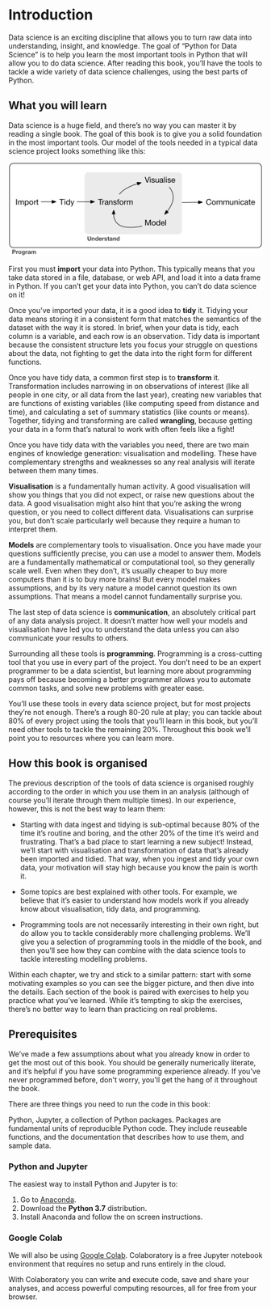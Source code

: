 # Introduction
Data science is an exciting discipline that allows you to turn raw data into understanding, insight, and knowledge. The goal of “Python for Data Science” is to help you learn the most important tools in Python that will allow you to do data science. After reading this book, you’ll have the tools to tackle a wide variety of data science challenges, using the best parts of Python.

## What you will learn
Data science is a huge field, and there’s no way you can master it by reading a single book. The goal of this book is to give you a solid foundation in the most important tools. Our model of the tools needed in a typical data science project looks something like this:

![data science flowchart](data_science_flow_chart.png)

First you must **import** your data into Python. This typically means that you take data stored in a file, database, or web API, and load it into a data frame in Python. If you can’t get your data into Python, you can’t do data science on it!

Once you’ve imported your data, it is a good idea to **tidy** it. Tidying your data means storing it in a consistent form that matches the semantics of the dataset with the way it is stored. In brief, when your data is tidy, each column is a variable, and each row is an observation. Tidy data is important because the consistent structure lets you focus your struggle on questions about the data, not fighting to get the data into the right form for different functions.

Once you have tidy data, a common first step is to **transform** it. Transformation includes narrowing in on observations of interest (like all people in one city, or all data from the last year), creating new variables that are functions of existing variables (like computing speed from distance and time), and calculating a set of summary statistics (like counts or means). Together, tidying and transforming are called **wrangling**, because getting your data in a form that’s natural to work with often feels like a fight!

Once you have tidy data with the variables you need, there are two main engines of knowledge generation: visualisation and modelling. These have complementary strengths and weaknesses so any real analysis will iterate between them many times.

**Visualisation** is a fundamentally human activity. A good visualisation will show you things that you did not expect, or raise new questions about the data. A good visualisation might also hint that you’re asking the wrong question, or you need to collect different data. Visualisations can surprise you, but don’t scale particularly well because they require a human to interpret them.

**Models** are complementary tools to visualisation. Once you have made your questions sufficiently precise, you can use a model to answer them. Models are a fundamentally mathematical or computational tool, so they generally scale well. Even when they don’t, it’s usually cheaper to buy more computers than it is to buy more brains! But every model makes assumptions, and by its very nature a model cannot question its own assumptions. That means a model cannot fundamentally surprise you.

The last step of data science is **communication**, an absolutely critical part of any data analysis project. It doesn’t matter how well your models and visualisation have led you to understand the data unless you can also communicate your results to others.

Surrounding all these tools is **programming**. Programming is a cross-cutting tool that you use in every part of the project. You don’t need to be an expert programmer to be a data scientist, but learning more about programming pays off because becoming a better programmer allows you to automate common tasks, and solve new problems with greater ease.

You’ll use these tools in every data science project, but for most projects they’re not enough. There’s a rough 80-20 rule at play; you can tackle about 80% of every project using the tools that you’ll learn in this book, but you’ll need other tools to tackle the remaining 20%. Throughout this book we’ll point you to resources where you can learn more.

## How this book is organised

The previous description of the tools of data science is organised roughly according to the order in which you use them in an analysis (although of course you’ll iterate through them multiple times). In our experience, however, this is not the best way to learn them:

- Starting with data ingest and tidying is sub-optimal because 80% of the time it’s routine and boring, and the other 20% of the time it’s weird and frustrating. That’s a bad place to start learning a new subject! Instead, we’ll start with visualisation and transformation of data that’s already been imported and tidied. That way, when you ingest and tidy your own data, your motivation will stay high because you know the pain is worth it.

- Some topics are best explained with other tools. For example, we believe that it’s easier to understand how models work if you already know about visualisation, tidy data, and programming.

- Programming tools are not necessarily interesting in their own right, but do allow you to tackle considerably more challenging problems. We’ll give you a selection of programming tools in the middle of the book, and then you’ll see how they can combine with the data science tools to tackle interesting modelling problems.

Within each chapter, we try and stick to a similar pattern: start with some motivating examples so you can see the bigger picture, and then dive into the details. Each section of the book is paired with exercises to help you practice what you’ve learned. While it’s tempting to skip the exercises, there’s no better way to learn than practicing on real problems.

## Prerequisites

We’ve made a few assumptions about what you already know in order to get the most out of this book. You should be generally numerically literate, and it’s helpful if you have some programming experience already. If you've never programmed before, don't worry, you'll get the hang of it throughout the book.

There are three things you need to run the code in this book:

Python, Jupyter, a collection of Python packages. Packages are fundamental units of reproducible Python code. They include reuseable functions, and the documentation that describes how to use them, and sample data. 

### Python and Jupyter

The easiest way to install Python and Jupyter is to:
1. Go to [Anaconda](https://www.anaconda.com/distribution/).
1. Download the **Python 3.7** distribution. 
1. Install Anaconda and follow the on screen instructions.

### Google Colab

We will also be using [Google Colab](https://colab.research.google.com/notebooks/welcome.ipynb#). Colaboratory is a free Jupyter notebook environment that requires no setup and runs entirely in the cloud.

With Colaboratory you can write and execute code, save and share your analyses, and access powerful computing resources, all for free from your browser.
